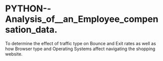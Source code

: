 # PYTHON--Analysis_of__an_Employee_compensation_data.
To determine the effect of traffic type on Bounce and Exit rates as well as how Browser type and Operating Systems affect navigating the shopping website.
